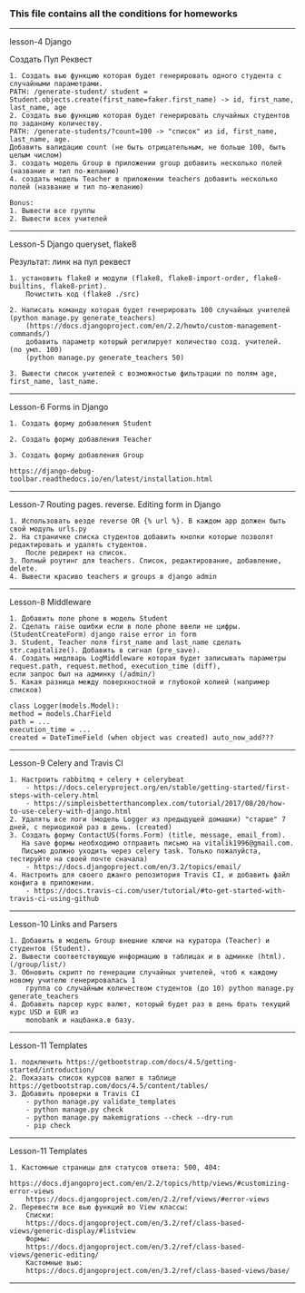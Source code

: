 ### This file contains all the conditions for homeworks

---
lesson-4 Django

Создать Пул Реквест

    1. Создать вью функцию которая будет генерировать одного студента с случайными параметрами.
    PATH: /generate-student/ student = Student.objects.create(first_name=faker.first_name) -> id, first_name, last_name, age
    2. Создать вью функцию которая будет генерировать случайных студентов по заданому количеству.
    PATH: /generate-students/?count=100 -> "список" из id, first_name, last_name, age.
    Добавить валидацию count (не быть отрицательным, не больше 100, быть целым числом)
    3. создать модель Group в приложении group добавить несколько полей (название и тип по-желанию)
    4. создать модель Teacher в приложении teachers добавить несколько полей (название и тип по-желанию)
    
    Bonus:
    1. Вывести все группы
    2. Вывести всех учителей

---
Lesson-5 Django queryset, flake8

Результат: линк на пул реквест

    1. установить flake8 и модули (flake8, flake8-import-order, flake8-builtins, flake8-print).
        Почистить код (flake8 ./src)
    
    2. Написать команду которая будет генерировать 100 случайных учителей (python manage.py generate_teachers)
        (https://docs.djangoproject.com/en/2.2/howto/custom-management-commands/)
        добавить параметр который регилирует количество созд. учителей. (по умл. 100)
        (python manage.py generate_teachers 50)
    
    3. Вывести список учителей с возможностью фильтрации по полям age, first_name, last_name.

---
Lesson-6 Forms in Django

    1. Создать форму добавления Student
    
    2. Создать форму добавления Teacher
    
    3. Создать форму добавления Group

    https://django-debug-toolbar.readthedocs.io/en/latest/installation.html

---
Lesson-7 Routing pages. reverse. Editing form in Django

    1. Использовать везде reverse OR {% url %}. В каждом app должен быть свой модуль urls.py
    2. На страничке списка студентов добавить кнопки которые позволят редактировать и удалять студентов.
        После редирект на список.
    3. Полный роутинг для teachers. Список, редактирование, добавление, delete.
    4. Вывести красиво teachers и groups в django admin

---
Lesson-8 Middleware

    1. Добавить поле phone в модель Student
    2. Сделать raise ошибки если в поле phone ввели не цифры. (StudentCreateForm) django raise error in form
    3. Student, Teacher поля first_name and last_name сделать str.capitalize(). Добавить в сигнал (pre_save).
    4. Создать мидлварь LogMiddleware которая будет записывать параметры request.path, request.method, execution_time (diff),
    если запрос был на админку (/admin/)
    5. Какая разница между поверхностной и глубокой копией (например списков)

    class Logger(models.Model):
    method = models.CharField
    path = ...
    execution_time = ...
    created = DateTimeField (when object was created) auto_now_add???

---
Lesson-9 Celery and Travis CI

    1. Настроить rabbitmq + celery + celerybeat
        - https://docs.celeryproject.org/en/stable/getting-started/first-steps-with-celery.html
        - https://simpleisbetterthancomplex.com/tutorial/2017/08/20/how-to-use-celery-with-django.html
    2. Удалять все логи (модель Logger из предыдущей домашки) "старше" 7 дней, с периодикой раз в день. (created)
    3. Создать форму ContactUS(forms.Form) (title, message, email_from).
       На save формы необходимо отправить письмо на vitalik1996@gmail.com. 
       Письмо должно уходить через celery task. Только пожалуйста, тестируйте на своей почте сначала)
        - https://docs.djangoproject.com/en/3.2/topics/email/
    4. Настроить для своего джанго репозитория Travis CI, и добавить файл конфига в приложении.
        - https://docs.travis-ci.com/user/tutorial/#to-get-started-with-travis-ci-using-github

---
Lesson-10 Links and Parsers

    1. Добавить в модель Group внешние ключи на куратора (Teacher) и студентов (Student).
    2. Вывести соответствующую информацию в таблицах и в админке (html). (/group/list/)
    3. Обновить скрипт по генерации случайных учителей, чтоб к каждому новому учителю генерировалась 1
        группа со случайным количеством студентов (до 10) python manage.py generate_teachers
    4. Добавить парсер курс валют, который будет раз в день брать текущий курс USD и EUR из
        monobank и нацбанка.в базу.

---
Lesson-11 Templates

    1. подключить https://getbootstrap.com/docs/4.5/getting-started/introduction/
    2. Показать список курсов валют в таблице https://getbootstrap.com/docs/4.5/content/tables/
    3. Добавить проверки в Travis CI
        - python manage.py validate_templates
        - python manage.py check
        - python manage.py makemigrations --check --dry-run
        - pip check

---
Lesson-11 Templates

    1. Кастомные страницы для статусов ответа: 500, 404:
        https://docs.djangoproject.com/en/2.2/topics/http/views/#customizing-error-views
        https://docs.djangoproject.com/en/2.2/ref/views/#error-views
    2. Перевести все вью функций во View классы:
        Списки:
        https://docs.djangoproject.com/en/3.2/ref/class-based-views/generic-display/#listview
        Формы:
        https://docs.djangoproject.com/en/3.2/ref/class-based-views/generic-editing/
        Кастомные вью:
        https://docs.djangoproject.com/en/3.2/ref/class-based-views/base/

---